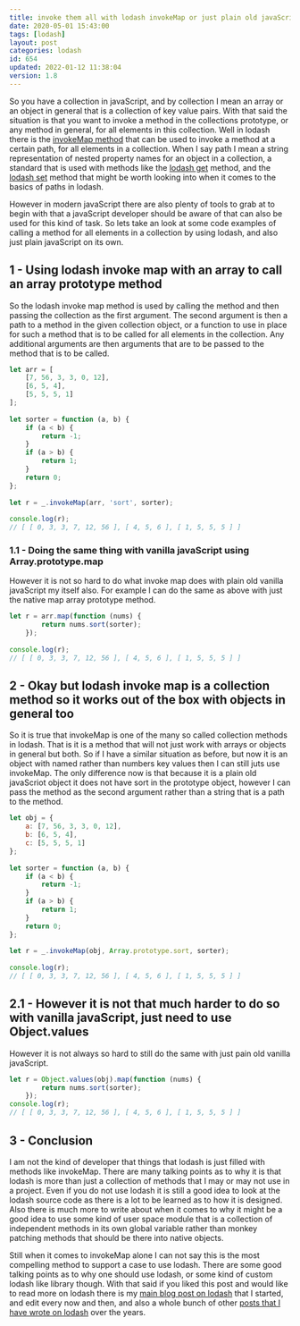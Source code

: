 ```yaml
---
title: invoke them all with lodash invokeMap or just plain old javaScript
date: 2020-05-01 15:43:00
tags: [lodash]
layout: post
categories: lodash
id: 654
updated: 2022-01-12 11:38:04
version: 1.8
---
```


So you have a collection in javaScript, and by collection I mean an array or an object in general that is a collection of key value pairs. With that said the situation is that you want to invoke a method in the collections prototype, or any method in general, for all elements in this collection. Well in lodash there is the [invokeMap method](https://lodash.com/docs/4.17.15#invokeMap) that can be used to invoke a method at a certain path, for all elements in a collection. When I say path I mean a string representation of nested property names for an object in a collection, a standard that is used with methods like the [lodash get](/2018/09/24/lodash_get/) method, and the [lodash set](/2018/12/04/lodash_set/) method that might be worth looking into when it comes to the basics of paths in lodash.

However in modern javaScript there are also plenty of tools to grab at to begin with that a javaScript developer should be aware of that can also be used for this kind of task. So lets take an look at some code examples of calling a method for all elements in a collection by using lodash, and also just plain javaScript on its own.

<!-- more -->

## 1 - Using lodash invoke map with an array to call an array prototype method

So the lodash invoke map method is used by calling the method and then passing the collection as the first argument. The second argument is then a path to a method in the given collection object, or a function to use in place for such a method that is to be called for all elements in the collection. Any additional arguments are then arguments that are to be passed to the method that is to be called.

```js
let arr = [
    [7, 56, 3, 3, 0, 12],
    [6, 5, 4],
    [5, 5, 5, 1]
];
 
let sorter = function (a, b) {
    if (a < b) {
        return -1;
    }
    if (a > b) {
        return 1;
    }
    return 0;
};
 
let r = _.invokeMap(arr, 'sort', sorter);
 
console.log(r);
// [ [ 0, 3, 3, 7, 12, 56 ], [ 4, 5, 6 ], [ 1, 5, 5, 5 ] ]
```

### 1.1 - Doing the same thing with vanilla javaScript using Array.prototype.map

However it is not so hard to do what invoke map does with plain old vanilla javaScript my itself also. For example I can do the same as above with just the native map array prototype method.

```js
let r = arr.map(function (nums) {
        return nums.sort(sorter);
    });
 
console.log(r);
// [ [ 0, 3, 3, 7, 12, 56 ], [ 4, 5, 6 ], [ 1, 5, 5, 5 ] ]
```

## 2 - Okay but lodash invoke map is a collection method so it works out of the box with objects in general too

So it is true that invokeMap is one of the many so called collection methods in lodash. That is it is a method that will not just work with arrays or objects in general but both. So if I have a similar situation as before, but now it is an object with named rather than numbers key values then I can still juts use invokeMap. The only difference now is that because it is a plain old javaScriot object it does not have sort in the prototype object, however I can pass the method as the second argument rather than a string that is a path to the method.

```js
let obj = {
    a: [7, 56, 3, 3, 0, 12],
    b: [6, 5, 4],
    c: [5, 5, 5, 1]
};
 
let sorter = function (a, b) {
    if (a < b) {
        return -1;
    }
    if (a > b) {
        return 1;
    }
    return 0;
};
 
let r = _.invokeMap(obj, Array.prototype.sort, sorter);
 
console.log(r);
// [ [ 0, 3, 3, 7, 12, 56 ], [ 4, 5, 6 ], [ 1, 5, 5, 5 ] ]
```

## 2.1 - However it is not that much harder to do so with vanilla javaScript, just need to use Object.values

However it is not always so hard to still do the same with just pain old vanilla javaScript.
```js
let r = Object.values(obj).map(function (nums) {
        return nums.sort(sorter);
    });
console.log(r);
// [ [ 0, 3, 3, 7, 12, 56 ], [ 4, 5, 6 ], [ 1, 5, 5, 5 ] ]
```

## 3 - Conclusion

I am not the kind of developer that things that lodash is just filled with methods like invokeMap. There are many talking points as to why it is that lodash is more than just a collection of methods that I may or may not use in a project. Even if you do not use lodash it is still a good idea to look at the lodash source code as there is a lot to be learned as to how it is designed. Also there is much more to write about when it comes to why it might be a good idea to use some kind of user space module that is a collection of independent methods in its own global variable rather than monkey patching methods that should be there into native objects.

Still when it comes to invokeMap alone I can not say this is the most compelling method to support a case to use lodash. There are some good talking points as to why one should use lodash, or some kind of custom lodash like library though. With that said if you liked this post and would like to read more on lodash there is my [main blog post on lodash](/2019/02/15/lodash/) that I started, and edit every now and then, and also a whole bunch of other [posts that I have wrote on lodash](/categories/lodash/) over the years.
